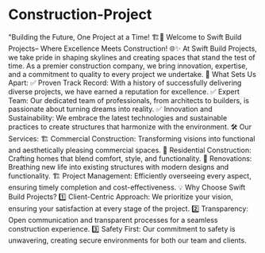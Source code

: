 # Construction-Project
"Building the Future, One Project at a Time! 🏗️💼
Welcome to Swift Build Projects– Where Excellence Meets Construction! 🌐✨
At Swift Build Projects, we take pride in shaping skylines and creating spaces that stand the test of time. As a premier construction company, we bring innovation, expertise, and a commitment to quality to every project we undertake.
🏢 What Sets Us Apart:
✅ Proven Track Record: With a history of successfully delivering diverse projects, we have earned a reputation for excellence.
✅ Expert Team: Our dedicated team of professionals, from architects to builders, is passionate about turning dreams into reality.
✅ Innovation and Sustainability: We embrace the latest technologies and sustainable practices to create structures that harmonize with the environment.
🛠️ Our Services:
🏗️ Commercial Construction: Transforming visions into functional and aesthetically pleasing commercial spaces.
🏡 Residential Construction: Crafting homes that blend comfort, style, and functionality.
🏢 Renovations: Breathing new life into existing structures with modern designs and functionality.
🏗️ Project Management: Efficiently overseeing every aspect, ensuring timely completion and cost-effectiveness.
💡 Why Choose Swift Build Projects?
1️⃣ Client-Centric Approach: We prioritize your vision, ensuring your satisfaction at every stage of the project.
2️⃣ Transparency: Open communication and transparent processes for a seamless construction experience.
3️⃣ Safety First: Our commitment to safety is unwavering, creating secure environments for both our team and clients.
